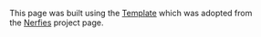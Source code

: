 This page was built using the [Template](https://github.com/eliahuhorwitz/Academic-project-page-template) which was adopted from the [Nerfies](https://nerfies.github.io) project page.
